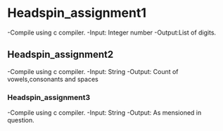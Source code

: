 # Headspin_assignment1
-Compile using c compiler.
-Input: Integer number
-Output:List of digits.




## Headspin_assignment2
-Compile using c compiler.
-Input: String
-Output: Count of vowels,consonants and spaces


### Headspin_assignment3
-Compile using c compiler.
-Input: String
-Output: As mensioned in question.
